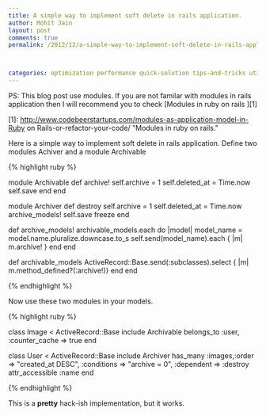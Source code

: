 ```yaml
---
title: A simple way to implement soft delete in rails application.
author: Mohit Jain
layout: post
comments: true
permalink: /2012/12/a-simple-way-to-implement-soft-delete-in-rails-application/



categories: optimization performance quick-solution tips-and-tricks utilities
---
```


PS: This blog post use modules. If you are not familar with modules in rails application then I will recommend you to check [Modules in ruby on rails ][1]

 [1]: http://www.codebeerstartups.com/modules-as-application-model-in-Ruby on Rails-or-refactor-your-code/ "Modules in ruby on rails."

Here is a simple way to implement soft delete in rails application.
Define two modules Achiver and a module Archivable

{% highlight ruby %}

module Archivable
  def archive!
    self.archive = 1
    self.deleted_at = Time.now
    self.save
  end
end

module Archiver
  def destroy
    self.archive = 1
    self.deleted_at = Time.now
    archive_models!
    self.save
    freeze
  end

  def archive_models!
    archivable_models.each do |model|
      model_name = model.name.pluralize.downcase.to_s
      self.send(model_name).each { |m| m.archive! }
    end
  end

  def archivable_models
    ActiveRecord::Base.send(:subclasses).select { |m| m.method_defined?(:archive!)}
  end
end

{% endhighlight %}

Now use these two modules in your models.

{% highlight ruby %}

class Image < ActiveRecord::Base
  include Archivable
  belongs_to :user, :counter_cache => true
end

class User < ActiveRecord::Base
  include Archiver
  has_many :images,:order => "created_at DESC", :conditions => "archive = 0", :dependent => :destroy
  attr_accessible :name
end

{% endhighlight %}

This is a **pretty** hack-ish implementation, but it works.
